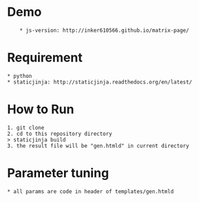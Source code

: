 Demo
========

        * js-version: http://inker610566.github.io/matrix-page/

Requirement
===========

	* python
	* staticjinja: http://staticjinja.readthedocs.org/en/latest/

How to Run
==========

	1. git clone
	2. cd to this repository directory
	> staticjinja build
	3. the result file will be "gen.htmld" in current directory

Parameter tuning
================
	
	* all params are code in header of templates/gen.htmld

